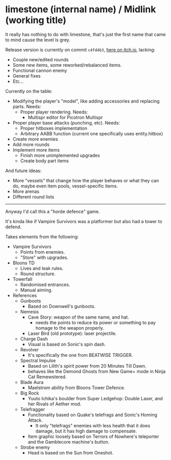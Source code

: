 # limestone (internal name) / Midlink (working title)

It really has nothing to do with limestone, that's just the first name that came to mind cause the level is grey.

Release version is currently on commit `c4fd4b3`, [here on itch.io](https://pixelshock.itch.io/midlink?password=midlink), lacking:
- Couple new/edited rounds
- Some new items, some reworked/rebalanced items.
- Functional cannon enemy
- General fixes
- Etc...

Currently on the table:
- Modifying the player's "model", like adding accessories and replacing parts. Needs:
    - Proper player rendering. Needs:
        - Multispr editor for Picotron Multispr
- Proper player base attacks (punching, etc). Needs:
    - Proper hitboxes implementation
    - Arbitrary AABB function (current one specifically uses entity.hitbox)
- Create more enemies
- Add more rounds
- Implement more items
    - Finish more unimplemented upgrades
    - Create body part items

And future ideas:
- More "vessels" that change how the player behaves or what they can do, maybe even item pools, vessel-specific items.
- More arenas
- Different round lists

---

Anyway I'd call this a "horde defence" game.

It's kinda like if Vampire Survivors was a platformer but also had a tower to defend.

Takes elements from the following:
- Vampire Survivors
    - Points from enemies.
    - "Store" with upgrades.
- Bloons TD
    - Lives and leak rules.
    - Round structure.
- Towerfall
    - Randomised entrances.
    - Manual aiming.
- References
    - Gunboots
        - Based on Downwell's gunboots.
    - Nemesis
        - Cave Story: weapon of the same name, and hat.
            - needs the points to reduce its power or something to pay homage to the weapon properly.
        - Laser Bird (old prototype): laser projectile.
    - Charge Dash
        - Visual is based on Sonic's spin dash.
    - Revolver
        - It's specifically the one from BEATWISE TRIGGER.
    - Spectral Impulse
        - Based on Lilith's spirit power from 20 Minutes Till Dawn.
        - behaves like the Demond Ghosts from New Game+ mode in Ninja Cat Remewstered.
    - Blade Aura
        - Maelstrom ability from Bloons Tower Defence.
    - Big Rock
        - Yuuto Ichika's boulder from Super Ledgehop: Double Laser, and her Rivals of Aether mod.
    - Telefragger
        - Functionality based on Quake's telefrags and Sonic's Homing Attack.
            - It only "telefrags" enemies with less health that it does damage, but it has high damage to compensate.
        - Item graphic loosely based on Terrors of Nowhere's teleporter and the Gamblecore machine's button.
    - Strobe enemy
        - Head is based on the Sun from Oneshot.

